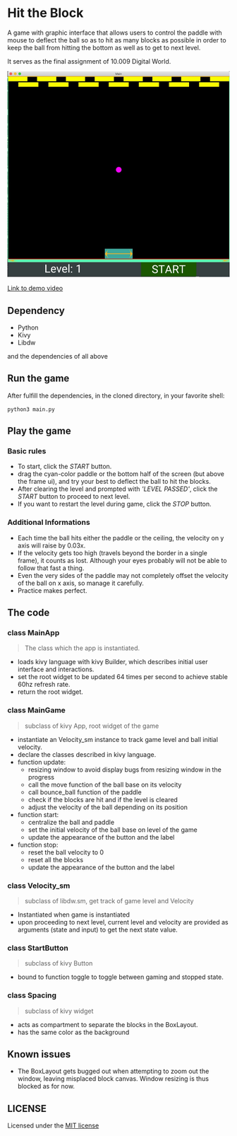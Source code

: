 # Hit the Block
A game with graphic interface that allows users to control the paddle with mouse to deflect the ball so as to hit as many blocks as possible in order to keep the ball from hitting the bottom as well as to get to next level.

It serves as the final assignment of 10.009 Digital World.

![appearance](./assets/screenshot.jpg)

[Link to demo video](https://www.youtube.com/watch?v=TcWWvUSAIoo)
## Dependency

- Python
- Kivy
- Libdw

and the dependencies of all above

## Run the game 

After fulfill the dependencies, in the cloned directory, in your favorite shell:
```shell
python3 main.py 
```

## Play the game 

### Basic rules

- To start, click the *START* button.
- drag the cyan-color paddle or the bottom half of the screen (but above the frame ui), and try your best to deflect the ball to hit the blocks.
- After clearing the level and prompted with *'LEVEL PASSED'*, click the *START* button to proceed to next level.
- If you want to restart the level during game, click the *STOP* button.

### Additional Informations

- Each time the ball hits either the paddle or the ceiling, the velocity on y axis will raise by 0.03x.
- If the velocity gets too high (travels beyond the border in a single frame), it counts as lost. Although your eyes probably will not be able to follow that fast a thing.
- Even the very sides of the paddle may not completely offset the velocity of the ball on x axis, so manage it carefully.
- Practice makes perfect.

## The code

### class MainApp
> The class which the app is instantiated. 

- loads kivy language with kivy Builder, which describes initial user interface and interactions.
- set the root widget to be updated 64 times per second to achieve stable 60hz refresh rate.
- return the root widget.

### class MainGame
> subclass of kivy App, root widget of the game 

- instantiate an Velocity_sm instance to track game level and ball initial velocity.
- declare the classes described in kivy language.
- function update:
    - resizing window to avoid display bugs from resizing window in the progress
    - call the move function of the ball base on its velocity
    - call bounce_ball function of the paddle 
    - check if the blocks are hit and if the level is cleared
    - adjust the velocity of the ball depending on its position
- function start:
    - centralize the ball and paddle
    - set the initial velocity of the ball base on level of the game 
    - update the appearance of the button and the label
- function stop:
    - reset the ball velocity to 0
    - reset all the blocks 
    - update the appearance of the button and the label

### class Velocity_sm
> subclass of libdw.sm, get track of game level and Velocity 

- Instantiated when game is instantiated
- upon proceeding to next level, current level and velocity are provided as arguments (state and input) to get the next state value.

### class StartButton
> subclass of kivy Button

- bound to function toggle to toggle between gaming and stopped state.

### class Spacing 
> subclass of kivy widget 

- acts as compartment to separate the blocks in the BoxLayout. 
- has the same color as the background

## Known issues

- The BoxLayout gets bugged out when attempting to zoom out the window, leaving misplaced block canvas. Window resizing is thus blocked as for now.

## LICENSE
Licensed under the [MIT license](./LICENSE)
